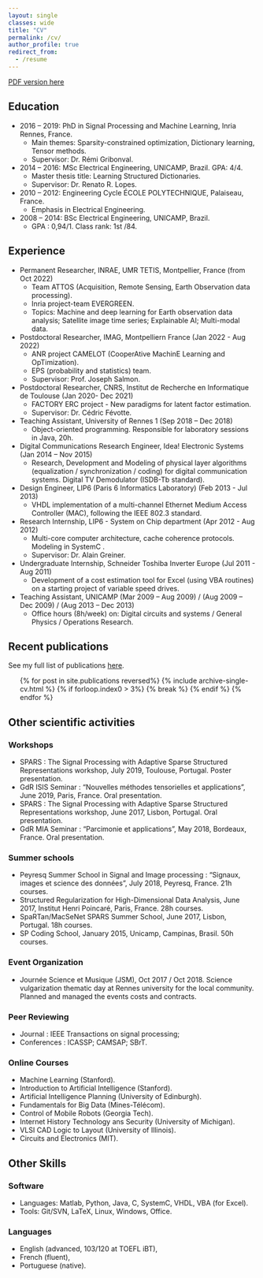 ```yaml
---
layout: single
classes: wide
title: "CV"
permalink: /cv/
author_profile: true
redirect_from:
  - /resume
---
```


<!-- {% include base_path %} -->

<!-- * [One page CV (in english)](/files/CV_EN_single.pdf)
* [CV détaillé (en français)](/files/CV_FR.pdf) -->

[<span><i class="fas fa-fw fa-file-pdf"></i></span> PDF version here](/files/2023_08_CV_INRAE_FR.pdf)


## Education

* 2016 – 2019: PhD in Signal Processing and Machine Learning, Inria Rennes, France.
  * Main themes: Sparsity-constrained optimization, Dictionary learning, Tensor methods.
  * Supervisor: Dr. Rémi Gribonval.
* 2014 – 2016: MSc Electrical Engineering, UNICAMP, Brazil. GPA: 4/4.
  * Master thesis title: Learning Structured Dictionaries.
  * Supervisor: Dr. Renato R. Lopes.
* 2010 – 2012: Engineering Cycle ÉCOLE POLYTECHNIQUE, Palaiseau, France.
  * Emphasis in Electrical Engineering.
* 2008 – 2014: BSc Electrical Engineering, UNICAMP, Brazil. 
  * GPA : 0,94/1. Class rank: 1st /84.

## Experience
* Permanent Researcher, INRAE, UMR TETIS, Montpellier, France (from Oct 2022)
    * Team ATTOS (Acquisition, Remote Sensing, Earth Observation data processing).
    * Inria project-team EVERGREEN.
    * Topics: Machine and deep learning for Earth observation data analysis; Satellite image time series; Explainable AI; Multi-modal data.
* Postdoctoral Researcher, IMAG, Montpelliern France (Jan 2022 - Aug 2022)
    * ANR project CAMELOT (CooperAtive MachinE Learning and OpTimization).
    * EPS (probability and statistics) team.
    * Supervisor: Prof. Joseph Salmon.
* Postdoctoral Researcher, CNRS, Institut de Recherche en Informatique de Toulouse (Jan 2020- Dec 2021)
    *  FACTORY ERC project - New paradigms for latent factor estimation.
    *  Supervisor: Dr. Cédric Févotte.
* Teaching Assistant, University of Rennes 1 (Sep 2018 – Dec 2018)
    *  Object-oriented programming. Responsible for laboratory sessions in Java, 20h.
* Digital Communications Research Engineer, Idea! Electronic Systems (Jan 2014 – Nov 2015)
    *  Research, Development and Modeling of physical layer algorithms (equalization / synchronization / coding) for digital communication systems. Digital TV Demodulator (ISDB-Tb standard).
* Design Engineer, LIP6 (Paris 6 Informatics Laboratory) (Feb 2013 - Jul 2013)
    *  VHDL implementation of a multi-channel Ethernet Medium Access Controller (MAC), following the IEEE 802.3 standard.
* Research Internship, LIP6 - System on Chip department (Apr 2012 - Aug 2012) 
    *  Multi-core computer architecture, cache coherence protocols. Modeling in SystemC .
    *  Supervisor: Dr. Alain Greiner. 
* Undergraduate Internship, Schneider Toshiba Inverter Europe (Jul 2011 - Aug 2011) 
    *  Development of a cost estimation tool for Excel (using VBA routines) on a starting project of variable speed drives.
* Teaching Assistant, UNICAMP (Mar 2009 – Aug 2009) / (Aug 2009 – Dec 2009) / (Aug 2013 – Dec 2013)
    *  Office hours (8h/week) on: Digital circuits and systems / General Physics / Operations Research.



## Recent publications
  See my full list of publications [here](/publications/).

  <ul>{% for post in site.publications reversed%}
        {% include archive-single-cv.html %}
      {% if forloop.index0 > 3%}
        {% break %}
      {% endif %}
  {% endfor %}</ul>  

<!-- 
Teaching
======
  <ul>{% for post in site.teaching %}
    {% include archive-single-cv.html %}
  {% endfor %}</ul>  

Talks
======
  <ul>{% for post in site.talks %}
    {% include archive-single-talk-cv.html %}
  {% endfor %}</ul> -->



## Other scientific activities

### Workshops

  * SPARS : The Signal Processing with Adaptive Sparse Structured Representations workshop, July 2019, Toulouse, Portugal. Poster presentation.
  * GdR ISIS Seminar : “Nouvelles méthodes tensorielles et applications”, June 2019, Paris, France. Oral presentation.
  * SPARS : The Signal Processing with Adaptive Sparse Structured Representations workshop, June 2017, Lisbon, Portugal. Oral presentation.
  * GdR MIA Seminar : “Parcimonie et applications”, May 2018, Bordeaux, France. Oral presentation.

### Summer schools
  * Peyresq Summer School in Signal and Image processing : “Signaux, images et science des données”, July 2018, Peyresq, France. 21h courses.
  * Structured Regularization for High-Dimensional Data Analysis, June 2017, Institut Henri Poincaré, Paris, France. 28h courses.
  * SpaRTan/MacSeNet SPARS Summer School, June 2017, Lisbon, Portugal. 18h courses.
  * SP Coding School, January 2015, Unicamp, Campinas, Brasil. 50h courses.

### Event Organization
  * Journée Science et Musique (JSM), Oct 2017 / Oct 2018. Science vulgarization thematic day at Rennes university for the local community. Planned and managed the events costs and contracts.

### Peer Reviewing
  * Journal : IEEE Transactions on signal processing; 
  * Conferences : ICASSP; CAMSAP; SBrT.

### Online Courses
  * Machine Learning (Stanford).
  * Introduction to Artificial Intelligence (Stanford).
  * Artificial Intelligence Planning (University of Edinburgh).
  * Fundamentals for Big Data (Mines-Télécom).
  * Control of Mobile Robots (Georgia Tech).
  * Internet History Technology ans Security (University of Michigan).
  * VLSI CAD Logic to Layout (University of Illinois).
  * Circuits and Electronics (MIT).

## Other Skills
### Software
  * Languages: Matlab, Python, Java, C, SystemC, VHDL, VBA (for Excel). 
  * Tools: Git/SVN, LaTeX, Linux, Windows, Office.
  
### Languages
  * English (advanced, 103/120 at TOEFL iBT), 
  * French (fluent),
  * Portuguese (native).


